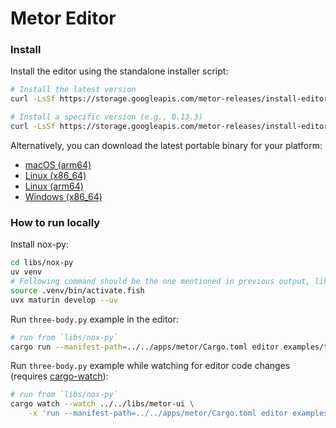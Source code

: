 # Metor Editor

### Install

Install the editor using the standalone installer script:

```sh
# Install the latest version
curl -LsSf https://storage.googleapis.com/metor-releases/install-editor.sh | sh

# Install a specific version (e.g., 0.13.3)
curl -LsSf https://storage.googleapis.com/metor-releases/install-editor.sh | sh -s v0.13.3
```

Alternatively, you can download the latest portable binary for your platform:

- [macOS (arm64)](https://storage.googleapis.com/metor-releases/latest/metor-aarch64-apple-darwin.tar.gz)
- [Linux (x86_64)](https://storage.googleapis.com/metor-releases/latest/metor-x86_64-unknown-linux-musl.tar.gz)
- [Linux (arm64)](https://storage.googleapis.com/metor-releases/latest/metor-aarch64-unknown-linux-musl.tar.gz)
- [Windows (x86_64)](https://storage.googleapis.com/metor-releases/latest/metor-x86_64-pc-windows-msvc.zip)

### How to run locally

Install nox-py:

```sh
cd libs/nox-py
uv venv
# Following command should be the one mentioned in previous output, like `Activate with: source .venv/bin/activate.fish`
source .venv/bin/activate.fish
uvx maturin develop --uv
```

Run `three-body.py` example in the editor:

```sh
# run from `libs/nox-py`
cargo run --manifest-path=../../apps/metor/Cargo.toml editor examples/three-body.py
```

Run `three-body.py` example while watching for editor code changes (requires [cargo-watch](https://crates.io/crates/cargo-watch)):

```sh
# run from `libs/nox-py`
cargo watch --watch ../../libs/metor-ui \
    -x 'run --manifest-path=../../apps/metor/Cargo.toml editor examples/three-body.py'
```
